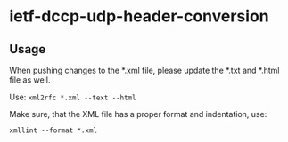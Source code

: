 # ietf-dccp-udp-header-conversion

## Usage
When pushing changes to the *.xml file, please update the *.txt and *.html file as well.

Use: `xml2rfc *.xml --text --html`

Make sure, that the  XML file has a proper format and indentation, use:

`xmllint --format *.xml`
